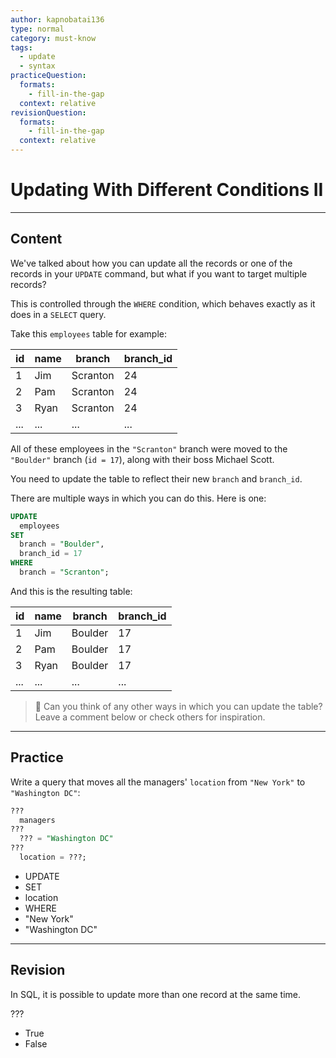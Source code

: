 ```yaml
---
author: kapnobatai136
type: normal
category: must-know
tags:
  - update
  - syntax
practiceQuestion:
  formats:
    - fill-in-the-gap
  context: relative
revisionQuestion:
  formats:
    - fill-in-the-gap
  context: relative
---
```


# Updating With Different Conditions II


---

## Content

We've talked about how you can update all the records or one of the records in your `UPDATE` command, but what if you want to target multiple records?

This is controlled through the `WHERE` condition, which behaves exactly as it does in a `SELECT` query.

Take this `employees` table for example:

| id  | name | branch   | branch_id |
| --- | ---- | -------- | --------- |
| 1   | Jim  | Scranton | 24        |
| 2   | Pam  | Scranton | 24        |
| 3   | Ryan | Scranton | 24        |
| ... | ...  | ...      | ...       |

All of these employees in the `"Scranton"` branch were moved to the `"Boulder"` branch (`id = 17`), along with their boss Michael Scott.

You need to update the table to reflect their new `branch` and `branch_id`.

There are multiple ways in which you can do this. Here is one:

```sql
UPDATE 
  employees
SET
  branch = "Boulder",
  branch_id = 17
WHERE
  branch = "Scranton";
```

And this is the resulting table:

| id  | name | branch  | branch_id |
| --- | ---- | ------- | --------- |
| 1   | Jim  | Boulder | 17        |
| 2   | Pam  | Boulder | 17        |
| 3   | Ryan | Boulder | 17        |
| ... | ...  | ...     | ...       |

> 💬 Can you think of any other ways in which you can update the table? Leave a comment below or check others for inspiration.


---

## Practice

Write a query that moves all the managers' `location` from `"New York"` to `"Washington DC"`:

```sql
??? 
  managers
???
  ??? = "Washington DC"
???
  location = ???;
```

- UPDATE
- SET
- location
- WHERE
- "New York"
- "Washington DC"


---

## Revision

In SQL, it is possible to update more than one record at the same time.

???

- True
- False
